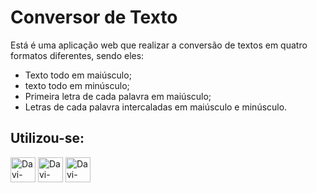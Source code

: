<h1>Conversor de Texto</h1>
<p>Está é uma aplicação web que realizar a conversão de textos em quatro formatos diferentes, sendo eles:</p>
<ul>
  <li>Texto todo em maiúsculo;</li>
  <li>texto todo em minúsculo;</li>
  <li>Primeira letra de cada palavra em maiúsculo;</li>
  <li>Letras de cada palavra intercaladas em maiúsculo e minúsculo.</li>
</ul>
<h2>Utilizou-se:</h2>
<div style=display: inline-block>
  <img height="40px" alt ="Davi-HTML5" src="https://cdn.jsdelivr.net/gh/devicons/devicon/icons/html5/html5-original.svg" target="_blank">
  <img height="40px" alt ="Davi-CSS3" src="https://cdn.jsdelivr.net/gh/devicons/devicon/icons/css3/css3-original.svg" target="_blank">
  <img height="40px" alt ="Davi-Java Script" src="https://cdn.jsdelivr.net/gh/devicons/devicon/icons/javascript/javascript-original.svg" target="_blank">
</div>
